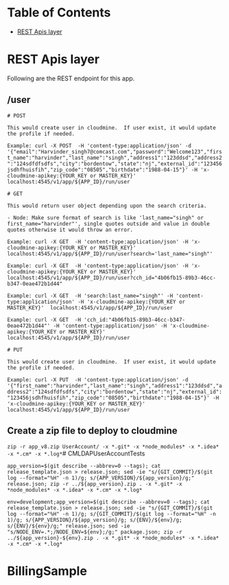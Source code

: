 
# Table of Contents
- [REST Apis layer](#rest-api-layer)


# REST Apis layer

Following are the REST endpoint for this app.

## /user
    # POST

    This would create user in cloudmine.  If user exist, it would update the profile if needed.
```Example: curl -X POST  -H 'content-type:application/json' -d '{"email":"Harvinder_singh7@comcast.com","password":"Welcome123","first_name":"harvinder","last_name":"singh","address1":"123ddsd","address2":"124sdfdfsdfs","city":"bordentow","state":"nj","external_id":"123456jsdhfhuisfih","zip_code":"08505","birthdate":"1988-04-15"}' -H 'x-cloudmine-apikey:{YOUR_KEY or MASTER_KEY}'  localhost:4545/v1/app/${APP_ID}/run/user```

    # GET

    This would return user object depending upon the search criteria.

    - Node: Make sure format of search is like 'last_name="singh" or first_name="harvinder"', single quotes outside and value in double quotes otherwise it would throw an error.

```Example: curl -X GET  -H 'content-type:application/json' -H 'x-cloudmine-apikey:{YOUR_KEY or MASTER_KEY}'  localhost:4545/v1/app/${APP_ID}/run/user?search='last_name="singh"'```

```Example: curl -X GET  -H 'content-type:application/json' -H 'x-cloudmine-apikey:{YOUR_KEY or MASTER_KEY}'  localhost:4545/v1/app/${APP_ID}/run/user?cch_id="4b06fb15-89b3-46cc-b347-0eae472b1d44"```

```Example: curl -X GET  -H 'search:last_name="singh"' -H 'content-type:application/json' -H 'x-cloudmine-apikey:{YOUR_KEY or MASTER_KEY}'  localhost:4545/v1/app/${APP_ID}/run/user```

```Example: curl -X GET  -H 'cch_id:"4b06fb15-89b3-46cc-b347-0eae472b1d44"' -H 'content-type:application/json' -H 'x-cloudmine-apikey:{YOUR_KEY or MASTER_KEY}'  localhost:4545/v1/app/${APP_ID}/run/user```

    # PUT

    This would create user in cloudmine.  If user exist, it would update the profile if needed.

```Example: curl -X PUT  -H 'content-type:application/json' -d '{"first_name":"harvinder","last_name":"singh","address1":"123ddsd","address2":"124sdfdfsdfs","city":"bordentow","state":"nj","external_id":"123456jsdhfhuisfih","zip_code":"08505","birthdate":"1988-04-15"}' -H 'x-cloudmine-apikey:{YOUR_KEY or MASTER_KEY}'  localhost:4545/v1/app/${APP_ID}/run/user```


## Create a zip file to deploy to cloudmine

``` zip -r app_v8.zip UserAccount/ -x *.git* -x *node_modules* -x *.idea* -x *.cm* -x *.log* ```# CMLDAPUserAccountTests

``` app_version=$(git describe --abbrev=0 --tags); cat release_template.json > release.json; sed -ie "s/{GIT_COMMIT}/$(git log --format="%H" -n 1)/g; s/{APP_VERSION}/${app_version}/g;" release.json; zip -r ../${app_version}.zip . -x *.git* -x *node_modules* -x *.idea* -x *.cm* -x *.log* ```

```env=development;app_version=$(git describe --abbrev=0 --tags); cat release_template.json > release.json; sed -ie "s/{GIT_COMMIT}/$(git log --format="%H" -n 1)/g; s/{GIT_COMMIT}/$(git log --format="%H" -n 1)/g; s/{APP_VERSION}/${app_version}/g; s/{ENV}/${env}/g; s/{ENV}/${env}/g;" release.json; sed -ie "s/NODE_ENV=.*;/NODE_ENV=${env};/g;" package.json; zip -r ../${app_version}-${env}.zip . -x *.git* -x *node_modules* -x *.idea* -x *.cm* -x *.log*```
# BillingSample
